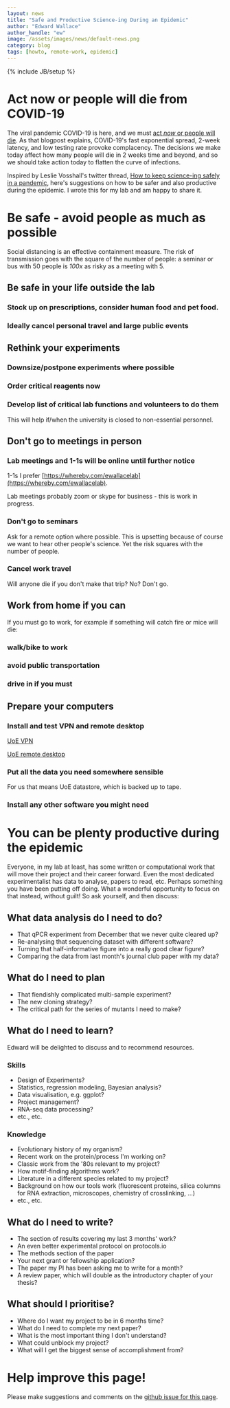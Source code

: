 ```yaml
---
layout: news
title: "Safe and Productive Science-ing During an Epidemic"
author: "Edward Wallace"
author_handle: "ew"
image: /assets/images/news/default-news.png
category: blog
tags: [howto, remote-work, epidemic]
---
```

{% include JB/setup %}

# Act now or people will die from COVID-19

The viral pandemic COVID-19 is here, and we must [act *now* or people will die](https://medium.com/@tomaspueyo/coronavirus-act-today-or-people-will-die-f4d3d9cd99ca). As that blogpost explains, COVID-19's fast exponential spread, 2-week latency, and low testing rate provoke complacency. The decisions we make today affect how many people will die in 2 weeks time and beyond, and so we should take action today to flatten the curve of infections.

Inspired by Leslie Vosshall's twitter thread, [How to keep science-ing safely in a pandemic](https://twitter.com/pollyp1/status/1237523543077736448), here's suggestions on how to be safer and also productive during the epidemic. I wrote this for my lab and am happy to share it.

# Be safe - avoid people as much as possible

Social distancing is an effective containment measure. The risk of transmission goes with the square of the number of people: a seminar or bus with 50 people is *100x* as risky as a meeting with 5.

## Be safe in your life outside the lab

### Stock up on prescriptions, consider human food and pet food.

### Ideally cancel personal travel and large public events

## Rethink your experiments

### Downsize/postpone experiments where possible

### Order critical reagents now

### Develop list of critical lab functions and volunteers to do them

This will help if/when the university is closed to non-essential personnel.

## Don't go to meetings in person

### Lab meetings and 1-1s will be online until further notice

1-1s I prefer [https://whereby.com/ewallacelab](https://whereby.com/ewallacelab).

Lab meetings probably zoom or skype for business - this is work in progress.

### Don't go to seminars

Ask for a remote option where possible. This is upsetting because of course we want to hear other people's science. Yet the risk squares with the number of people.

### Cancel work travel

Will anyone die if you don't make that trip? No? Don't go.

## Work from home if you can

If you must go to work, for example if something will catch fire or mice will die:

### walk/bike to work

### avoid public transportation

### drive in if you must

## Prepare your computers

### Install and test VPN and remote desktop

[UoE VPN](https://www.ed.ac.uk/information-services/computing/desktop-personal/vpn)

[UoE remote desktop](https://www.ed.ac.uk/information-services/computing/desktop-personal/off-site-working/remote-desktop)

### Put all the data you need somewhere sensible

For us that means UoE datastore, which is backed up to tape.

### Install any other software you might need

### 

# You can be plenty productive during the epidemic

Everyone, in my lab at least, has some written or computational work that will move their project and their career forward. Even the most dedicated experimentalist has data to analyse, papers to read, etc. Perhaps something you have been putting off doing. What a wonderful opportunity to focus on that instead, without guilt! So ask yourself, and then discuss:

## What data analysis do I need to do?

* That qPCR experiment from December that we never quite cleared up?
* Re-analysing that sequencing dataset with different software?
* Turning that half-informative figure into a really good clear figure?
* Comparing the data from last month's journal club paper with my data?

## What do I need to plan

* That fiendishly complicated multi-sample experiment?
* The new cloning strategy?
* The critical path for the series of mutants I need to make?

## What do I need to learn?

Edward will be delighted to discuss and to recommend resources.

### Skills

* Design of Experiments?
* Statistics, regression modeling, Bayesian analysis?
* Data visualisation, e.g. ggplot?
* Project management?
* RNA-seq data processing?
* etc., etc.

### Knowledge

* Evolutionary history of my organism?
* Recent work on the protein/process I'm working on?
* Classic work from the '80s relevant to my project?
* How motif-finding algorithms work?
* Literature in a different species related to my project?
* Background on how our tools work (fluorescent proteins, silica columns for RNA extraction, microscopes, chemistry of crosslinking, ...)
* etc., etc.

## What do I need to write?

* The section of results covering my last 3 months' work?
* An even better experimental protocol on protocols.io
* The methods section of the paper
* Your next grant or fellowship application?
* The paper my PI has been asking me to write for a month?
* A review paper, which will double as the introductory chapter of your thesis?

## What should I prioritise?

* Where do I want my project to be in 6 months time?
* What do I need to complete my next paper?
* What is the most important thing I don't understand?
* What could unblock my project?
* What will I get the biggest sense of accomplishment from?

# Help improve this page!

Please make suggestions and comments on the [github issue for this page](https://github.com/ewallace/ewallace.github.io/issues/14).